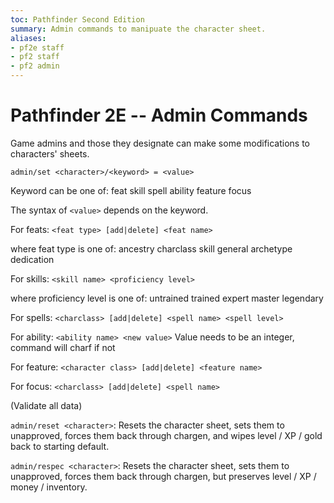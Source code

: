 ```yaml
---
toc: Pathfinder Second Edition
summary: Admin commands to manipuate the character sheet.
aliases: 
- pf2e staff
- pf2 staff
- pf2 admin
---
```


# Pathfinder 2E -- Admin Commands

Game admins and those they designate can make some modifications to characters' sheets. 

`admin/set <character>/<keyword> = <value>`

Keyword can be one of: feat skill spell ability feature focus

The syntax of `<value>` depends on the keyword.

For feats: `<feat type> [add|delete] <feat name>`

where feat type is one of: ancestry charclass skill general archetype dedication

For skills: `<skill name> <proficiency level>`

where proficiency level is one of: untrained trained expert master legendary

For spells: `<charclass> [add|delete] <spell name> <spell level>`

For ability: `<ability name> <new value>` Value needs to be an integer, command will charf if not

For feature: `<character class> [add|delete] <feature name>`

For focus: `<charclass> [add|delete] <spell name>`

(Validate all data)

`admin/reset <character>`: Resets the character sheet, sets them to unapproved, forces them back through chargen, and wipes level / XP / gold back to starting default. 

`admin/respec <character>`: Resets the character sheet, sets them to unapproved, forces them back through chargen, but preserves level / XP / money / inventory. 

